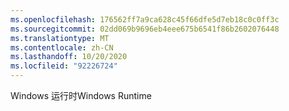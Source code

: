 ```yaml
---
ms.openlocfilehash: 176562ff7a9ca628c45f66dfe5d7eb18c0c0ff3c
ms.sourcegitcommit: 02dd069b9696eb4eee675b6541f86b2602076448
ms.translationtype: MT
ms.contentlocale: zh-CN
ms.lasthandoff: 10/20/2020
ms.locfileid: "92226724"
---
```

<span data-ttu-id="81ee8-101">Windows 运行时</span><span class="sxs-lookup"><span data-stu-id="81ee8-101">Windows Runtime</span></span>